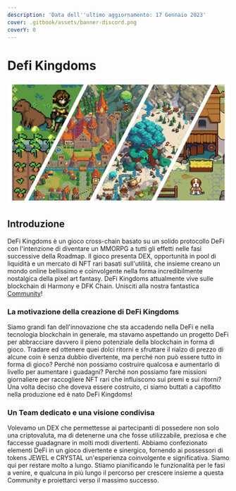 ```yaml
---
description: 'Data dell''ultimo aggiornamento: 17 Gennaio 2023'
cover: .gitbook/assets/banner-discord.png
coverY: 0
---
```


# Defi Kingdoms

![Vieni a trovarci nei Regni!](.gitbook/assets/docs.dfk.graphic.halfnhalf.png)

## Introduzione

DeFi Kingdoms è un gioco cross-chain basato su un solido protocollo DeFi con l'intenzione di diventare un MMORPG a tutti gli effetti nelle fasi successive della Roadmap. Il gioco presenta DEX, opportunità in pool di liquidità e un mercato di NFT rari basati sull'utilità, che insieme creano un mondo online bellissimo e coinvolgente nella forma incredibilmente nostalgica della pixel art fantasy. DeFi Kingdoms attualmente vive sulle blockchain di Harmony e DFK Chain. Unisciti alla nostra fantastica [Community](https://www.defikingdoms.com/social.html)!

### La motivazione della creazione di DeFi Kingdoms

Siamo grandi fan dell'innovazione che sta accadendo nella DeFi e nella tecnologia blockchain in generale, ma stavamo aspettando un progetto DeFi per abbracciare davvero il pieno potenziale della blockchain in forma di gioco. Tradare ed ottenere quei dolci ritorni e sfruttare il rialzo di prezzo di alcune coin è senza dubbio divertente, ma perché non può essere tutto in forma di gioco? Perché non possiamo costruire qualcosa e aumentarlo di livello per aumentare i guadagni? Perché non possiamo fare missioni giornaliere per raccogliere NFT rari che influiscono sui premi e sui ritorni? Una volta deciso che doveva essere costruito, ci siamo buttati a capofitto nella produzione ed è nato DeFi Kingdoms!

### Un Team dedicato e una visione condivisa

Volevamo un DEX che permettesse ai partecipanti di possedere non solo una criptovaluta, ma di detenerne una che fosse utilizzabile, preziosa e che faccesse guadagnare in molti modi divertenti. Abbiamo confezionato elementi DeFi in un gioco divertente e sinergico, fornendo ai possessori di tokens JEWEL e CRYSTAL un'esperienza coinvolgente e significativa. Siamo qui per restare molto a lungo. Stiamo pianificando le funzionalità per le fasi a venire, e qualcuna in più lungo il percorso per crescere insieme a questa Community e proiettarci verso il massimo successo.
